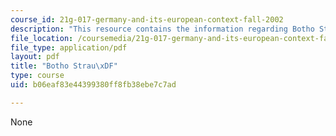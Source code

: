 ```yaml
---
course_id: 21g-017-germany-and-its-european-context-fall-2002
description: "This resource contains the information regarding Botho Strau\xDF."
file_location: /coursemedia/21g-017-germany-and-its-european-context-fall-2002/b06eaf83e44399380ff8fb38ebe7c7ad_MIT21G_017F02_lec_9_1.pdf
file_type: application/pdf
layout: pdf
title: "Botho Strau\xDF"
type: course
uid: b06eaf83e44399380ff8fb38ebe7c7ad

---
```

None